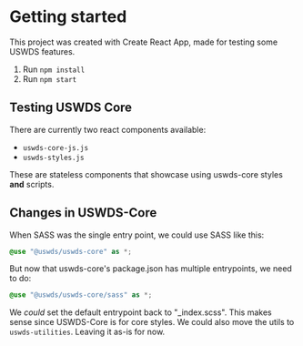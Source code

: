 # Getting started

This project was created with Create React App, made for testing some USWDS features.

1. Run `npm install`
1. Run `npm start`

## Testing USWDS Core

There are currently two react components available:

- `uswds-core-js.js`
- `uswds-styles.js`

These are stateless components that showcase using uswds-core styles **and** scripts.

## Changes in USWDS-Core

When SASS was the single entry point, we could use SASS like this:

```scss
@use "@uswds/uswds-core" as *;
```

But now that uswds-core's package.json has multiple entrypoints, we need to do:

```scss
@use "@uswds/uswds-core/sass" as *;
```

We _could_ set the default entrypoint back to "_index.scss". This makes sense since USWDS-Core is for core styles. We could also move the utils to `uswds-utilities`. Leaving it as-is for now.
